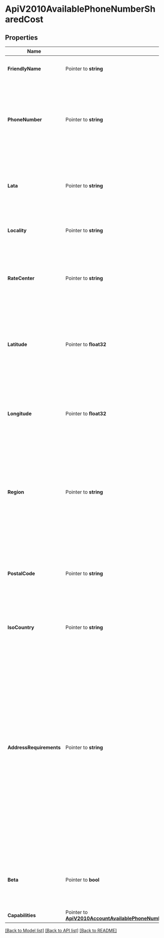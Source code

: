 # ApiV2010AvailablePhoneNumberSharedCost

## Properties

Name | Type | Description | Notes
------------ | ------------- | ------------- | -------------
**FriendlyName** | Pointer to **string** | A formatted version of the phone number. |
**PhoneNumber** | Pointer to **string** | The phone number in [E.164](https://www.twilio.com/docs/glossary/what-e164) format, which consists of a + followed by the country code and subscriber number. |
**Lata** | Pointer to **string** | The [LATA](https://en.wikipedia.org/wiki/Local_access_and_transport_area) of this phone number. Available for only phone numbers from the US and Canada. |
**Locality** | Pointer to **string** | The locality or city of this phone number's location. |
**RateCenter** | Pointer to **string** | The [rate center](https://en.wikipedia.org/wiki/Telephone_exchange) of this phone number. Available for only phone numbers from the US and Canada. |
**Latitude** | Pointer to **float32** | The latitude of this phone number's location. Available for only phone numbers from the US and Canada. |
**Longitude** | Pointer to **float32** | The longitude of this phone number's location. Available for only phone numbers from the US and Canada. |
**Region** | Pointer to **string** | The two-letter state or province abbreviation of this phone number's location. Available for only phone numbers from the US and Canada. |
**PostalCode** | Pointer to **string** | The postal or ZIP code of this phone number's location. Available for only phone numbers from the US and Canada. |
**IsoCountry** | Pointer to **string** | The [ISO country code](https://en.wikipedia.org/wiki/ISO_3166-1_alpha-2) of this phone number. |
**AddressRequirements** | Pointer to **string** | The type of [Address](https://www.twilio.com/docs/usage/api/address) resource the phone number requires. Can be: `none`, `any`, `local`, or `foreign`. `none` means no address is required. `any` means an address is required, but it can be anywhere in the world. `local` means an address in the phone number's country is required. `foreign` means an address outside of the phone number's country is required. |
**Beta** | Pointer to **bool** | Whether the phone number is new to the Twilio platform. Can be: `true` or `false`. |
**Capabilities** | Pointer to [**ApiV2010AccountAvailablePhoneNumberCountryAvailablePhoneNumberLocalCapabilities**](ApiV2010AccountAvailablePhoneNumberCountryAvailablePhoneNumberLocalCapabilities.md) |  |

[[Back to Model list]](../README.md#documentation-for-models) [[Back to API list]](../README.md#documentation-for-api-endpoints) [[Back to README]](../README.md)


